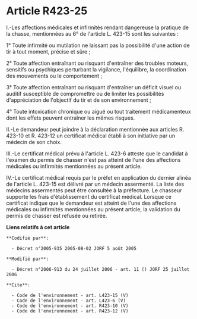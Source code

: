 # Article R423-25

I.-Les affections médicales et infirmités rendant dangereuse la pratique de la chasse, mentionnées au 6° de l'article L.
423-15 sont les suivantes : 

1° Toute infirmité ou mutilation ne laissant pas la possibilité d'une action de tir à tout moment, précise et sûre ; 

2° Toute affection entraînant ou risquant d'entraîner des troubles moteurs, sensitifs ou psychiques perturbant la vigilance,
l'équilibre, la coordination des mouvements ou le comportement ; 

3° Toute affection entraînant ou risquant d'entraîner un déficit visuel ou auditif susceptible de compromettre ou de limiter
les possibilités d'appréciation de l'objectif du tir et de son environnement ; 

4° Toute intoxication chronique ou aiguë ou tout traitement médicamenteux dont les effets peuvent entraîner les mêmes
risques. 

II.-Le demandeur peut joindre à la déclaration mentionnée aux articles R. 423-10 et R. 423-12 un certificat médical établi à
son initiative par un médecin de son choix. 

III.-Le certificat médical prévu à l'article L. 423-6 atteste que le candidat à l'examen du permis de chasser n'est pas
atteint de l'une des affections médicales ou infirmités mentionnées au présent article. 

IV.-Le certificat médical requis par le préfet en application du dernier alinéa de l'article L. 423-15 est délivré par un
médecin assermenté. La liste des médecins assermentés peut être consultée à la préfecture. Le chasseur supporte les frais
d'établissement du certificat médical. Lorsque ce certificat indique que le demandeur est atteint de l'une des affections
médicales ou infirmités mentionnées au présent article, la validation du permis de chasser est refusée ou retirée.

**Liens relatifs à cet article**

	**Codifié par**:

	  - Décret n°2005-935 2005-08-02 JORF 5 août 2005

	**Modifié par**:

	  - Décret n°2006-913 du 24 juillet 2006 - art. 11 () JORF 25 juillet 2006

	**Cite**:

	  - Code de l'environnement - art. L423-15 (V)
	  - Code de l'environnement - art. L423-6 (V)
	  - Code de l'environnement - art. R423-10 (V)
	  - Code de l'environnement - art. R423-12 (V)
